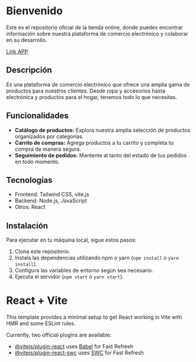 # Bienvenido

Este es el repositorio oficial de la tienda online, donde puedes encontrar información sobre nuestra plataforma de comercio electrónico y colaborar en su desarrollo.

[Link APP](https://ecommerce-ligh.netlify.app/)

## Descripción

Es una plataforma de comercio electrónico que ofrece una amplia gama de productos para nuestros clientes. Desde ropa y accesorios hasta electrónica y productos para el hogar, tenemos todo lo que necesitas.

## Funcionalidades

- **Catálogo de productos:** Explora nuestra amplia selección de productos organizados por categorías.
- **Carrito de compras:** Agrega productos a tu carrito y completa tu compra de manera segura.
- **Seguimiento de pedidos:** Mantente al tanto del estado de tus pedidos en todo momento.

## Tecnologías

- Frontend: Tailwind CSS, vite.js
- Backend: Node.js, JavaScript
- Otros: React

## Instalación

Para ejecutar en tu máquina local, sigue estos pasos:

1. Clona este repositorio.
2. Instala las dependencias utilizando npm o yarn (`npm install` o `yarn install`).
3. Configura las variables de entorno según sea necesario.
4. Ejecuta el servidor (`npm start` o `yarn start`).

# React + Vite

This template provides a minimal setup to get React working in Vite with HMR and some ESLint rules.

Currently, two official plugins are available:

- [@vitejs/plugin-react](https://github.com/vitejs/vite-plugin-react/blob/main/packages/plugin-react/README.md) uses [Babel](https://babeljs.io/) for Fast Refresh
- [@vitejs/plugin-react-swc](https://github.com/vitejs/vite-plugin-react-swc) uses [SWC](https://swc.rs/) for Fast Refresh
